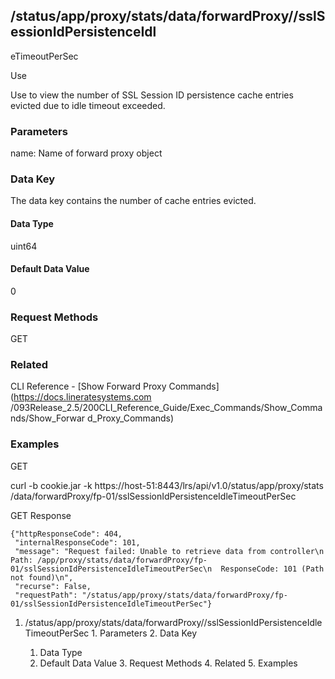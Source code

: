 ## /status/app/proxy/stats/data/forwardProxy/<name>/sslSessionIdPersistenceIdl
eTimeoutPerSec

Use

Use to view the number of SSL Session ID persistence cache entries evicted due
to idle timeout exceeded.

### Parameters

name: Name of forward proxy object

### Data Key

The data key contains the number of cache entries evicted.

#### Data Type

uint64

#### Default Data Value

0

### Request Methods

GET

### Related

CLI Reference - [Show Forward Proxy Commands](https://docs.lineratesystems.com
/093Release_2.5/200CLI_Reference_Guide/Exec_Commands/Show_Commands/Show_Forwar
d_Proxy_Commands)

### Examples

GET

curl -b cookie.jar -k https://host-51:8443/lrs/api/v1.0/status/app/proxy/stats
/data/forwardProxy/fp-01/sslSessionIdPersistenceIdleTimeoutPerSec

GET Response

    
    {"httpResponseCode": 404,
     "internalResponseCode": 101,
     "message": "Request failed: Unable to retrieve data from controller\n  Path: /app/proxy/stats/data/forwardProxy/fp-01/sslSessionIdPersistenceIdleTimeoutPerSec\n  ResponseCode: 101 (Path not found)\n",
     "recurse": False,
     "requestPath": "/status/app/proxy/stats/data/forwardProxy/fp-01/sslSessionIdPersistenceIdleTimeoutPerSec"}
    

  1. /status/app/proxy/stats/data/forwardProxy/<name>/sslSessionIdPersistenceIdleTimeoutPerSec
    1. Parameters
    2. Data Key
      1. Data Type
      2. Default Data Value
    3. Request Methods
    4. Related
    5. Examples

